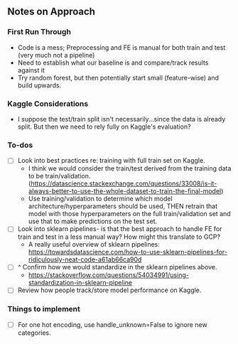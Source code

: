 ## Notes on Approach

### First Run Through
- Code is a mess; Preprocessing and FE is manual for both train and test (very much not a pipeline)
- Need to establish what our baseline is and compare/track results against it
- Try random forest, but then potentially start small (feature-wise) and build upwards.

### Kaggle Considerations
- I suppose the test/train split isn't necessarily...since the data is already split. But then we need to rely fully on Kaggle's evaluation?

### To-dos
- [ ] Look into best practices re: training with full train set on Kaggle.
    - I think we would consider the train/test derived from the training data to be train/validation. (https://datascience.stackexchange.com/questions/33008/is-it-always-better-to-use-the-whole-dataset-to-train-the-final-model)
    - Use training/validation to determine which model architecture/hyperparameters should be used, THEN retrain that model with those hyperparameters on the full train/validation set and use that to make predictions on the test set.
- [ ] Look into sklearn pipelines- is that the best approach to handle FE for train and test in a less manual way? How might this translate to GCP?
    - A really useful overview of sklearn pipelines: https://towardsdatascience.com/how-to-use-sklearn-pipelines-for-ridiculously-neat-code-a61ab66ca90d
- [ ] ^ Confirm how we would standardize in the sklearn pipelines above.
    - https://stackoverflow.com/questions/54034991/using-standardization-in-sklearn-pipeline
- [ ] Review how people track/store model performance on Kaggle.

### Things to implement
- [ ] For one hot encoding, use handle_unknown=False to ignore new categories.